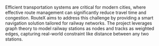Efficient transportation systems are critical for modern cities, where effective route management can significantly reduce travel time and congestion. RouteX aims to address this challenge by providing a smart navigation solution tailored for railway networks. The project leverages graph theory to model railway stations as nodes and tracks as weighted edges, capturing real-world constraint like distance between any two stations.
